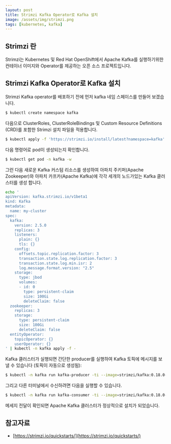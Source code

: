```yaml
---
layout: post
title: Strimzi Kafka Operator로 Kafka 설치
image: /assets/img/strimzi.png
tags: [kubernetes, kafka]
---
```

## Strimzi 란
Strimzi는 Kubernetes 및 Red Hat OpenShift에서 Apache Kafka를 실행하기위한 컨테이너 이미지와 Operator를 제공하는 오픈 소스 프로젝트입니다.

## Strimzi Kafka Operator로 Kafka 설치

Strimzi Kafka operator를 배포하기 전에 먼저 kafka 네임 스페이스를 만들어 보겠습니다.
```bash
$ kubectl create namespace kafka
```

다음으로 ClusterRoles, ClusterRoleBindings 및 Custom Resource Definitions (CRD)를 포함한 Strimzi 설치 파일을 적용합니다.
```bash
$ kubectl apply -f 'https://strimzi.io/install/latest?namespace=kafka' -n kafka
```

다음 명령어로 pod이 생성되는지 확인합니다.
```bash
$ kubectl get pod -n kafka -w
```

그런 다음 새로운 Kafka 커스텀 리소스를 생성하여 아파치 주키퍼(Apache Zookeeper)와 아파치 카프카(Apache Kafka)에 각각 세개의 노드가있는 Kafka 클러스터를 생성 합니다.
```bash
echo '
apiVersion: kafka.strimzi.io/v1beta1
kind: Kafka
metadata:
  name: my-cluster
spec:
  kafka:
    version: 2.5.0
    replicas: 3
    listeners:
      plain: {}
      tls: {}
    config:
      offsets.topic.replication.factor: 3
      transaction.state.log.replication.factor: 3
      transaction.state.log.min.isr: 2
      log.message.format.version: "2.5"
    storage:
      type: jbod
      volumes:
      - id: 0
        type: persistent-claim
        size: 100Gi
        deleteClaim: false
  zookeeper:
    replicas: 3
    storage:
      type: persistent-claim
      size: 100Gi
      deleteClaim: false
  entityOperator:
    topicOperator: {}
    userOperator: {}
' | kubectl -n kafka apply -f -
```

Kafka 클러스터가 실행되면 간단한 producer를 실행하여 Kafka 토픽에 메시지를 보낼 수 있습니다 (토픽이 자동으로 생성됨):
```bash
$ kubectl -n kafka run kafka-producer -ti --image=strimzi/kafka:0.18.0-kafka-2.5.0 --rm=true --restart=Never -- bin/kafka-console-producer.sh --broker-list my-cluster-kafka-bootstrap:9092 --topic my-topic
```

그리고 다른 터미널에서 수신하려면 다음을 실행할 수 있습니다.
```bash
$ kubectl -n kafka run kafka-consumer -ti --image=strimzi/kafka:0.18.0-kafka-2.5.0 --rm=true --restart=Never -- bin/kafka-console-consumer.sh --bootstrap-server my-cluster-kafka-bootstrap:9092 --topic my-topic --from-beginning
```

메세지 전달이 확인되면 Apache Kafka 클러스터가 정상적으로 설치가 되었습니다.

## 참고자료 
- [https://strimzi.io/quickstarts/](https://strimzi.io/quickstarts/)